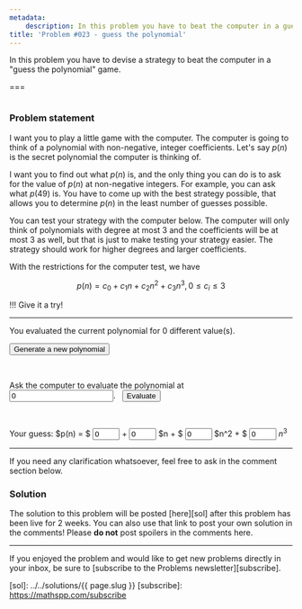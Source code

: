 ```yaml
---
metadata:
    description: In this problem you have to beat the computer in a guessing game
title: 'Problem #023 - guess the polynomial'
---
```


In this problem you have to devise a strategy to beat the computer in a "guess the polynomial" game.

===

<script>
    var max_degree = 5;
    var max_coef = 3;
    var poly_times = 0;
    var evaluated_at = [];

    // Generate a random integer between a and b, inclusive.
    randint = function(a, b) {
        return Math.floor(Math.random()*(1+b-a)) + a;
    }

    reset_poly = function() {
        poly_times = 0;
        evaluated_at = [];
        document.getElementById("polyHint").innerHTML = "";
        document.getElementById("polyAt").innerHTML = 0;
    }

    var poly = new Array(max_degree + 1);
    generate_poly = function() {
        reset_poly();
        for (var i = 0; i <= max_degree; ++i) {
            poly[i] = randint(0, max_coef);
        }
    }

    evaluate_poly = function() {
        var a = parseInt(document.getElementById("polyAt").value);
        var value = 0;
        for (var i = 0; i <= max_degree; ++i) {
            value += poly[i]*a**i;
        }
        document.getElementById("polyHint").innerHTML = `The polynomial is ${value} when evaluated at ${a}.`;
        if (-1 === evaluated_at.indexOf(a)) {
            evaluated_at.push(a);
            ++poly_times;
            document.getElementById("polyTimes").innerHTML = poly_times;
        }
    }

    window.onload = generate_poly;
</script>

![]()

### Problem statement

I want you to play a little game with the computer. The computer is going to think of a polynomial with non-negative, integer coefficients.
Let's say $p(n)$ is the secret polynomial the computer is thinking of.

I want you to find out what $p(n)$ is, and the only thing you can do is to ask for the value of $p(n)$ at non-negative integers.
For example, you can ask what $p(49)$ is.
You have to come up with the best strategy possible, that allows you to determine $p(n)$ in the least number of guesses possible.

You can test your strategy with the computer below.
The computer will only think of polynomials with degree at most $3$
and the coefficients will be at most $3$ as well, but that is just to make testing your strategy easier.
The strategy should work for higher degrees and larger coefficients.

With the restrictions for the computer test, we have

$$
p(n) = c_0 + c_1n + c_2n^2 + c_3n^3, 0 \leq c_i \leq 3
$$

!!! Give it a try!

---

You evaluated the current polynomial for <span id="polyTimes">0</span> different value(s).

<button onclick="generate_poly()">Generate a new polynomial</button>

<br>

<label>Ask the computer to evaluate the polynomial at</label> &nbsp; <input id="polyAt" type="number" step="1" min="0" size="6" value="0">. &nbsp; <button onclick="evaluate_poly()">Evaluate</button>

<p id="polyHint"></p>

<br>

Your guess: $p(n) = $
<input id="c0" type="number" step="1" min="0" max="3" size="1" value="0">
$+$
<input id="c1" type="number" step="1" min="0" max="3" size="1" value="0">
$n + $
<input id="c2" type="number" step="1" min="0" max="3" size="1" value="0">
$n^2 + $
<input id="c3" type="number" step="1" min="0" max="3" size="1" value="0">
$n^3$



---

If you need any clarification whatsoever, feel free to ask in the comment section below.

### Solution

The solution to this problem will be posted [here][sol] after this problem has been live for 2 weeks. You can also use that link to post your own solution in the comments! Please **do not** post spoilers in the comments here.
<!--You can read the solution [here][sol] to compare with your own solution. You can also use that link to post your own solution in the comments! Please **do not** post spoilers in the comments here.-->

---

If you enjoyed the problem and would like to get new problems directly in your inbox, be sure to [subscribe to the Problems newsletter][subscribe].

[sol]: ../../solutions/{{ page.slug }}
[subscribe]: https://mathspp.com/subscribe
